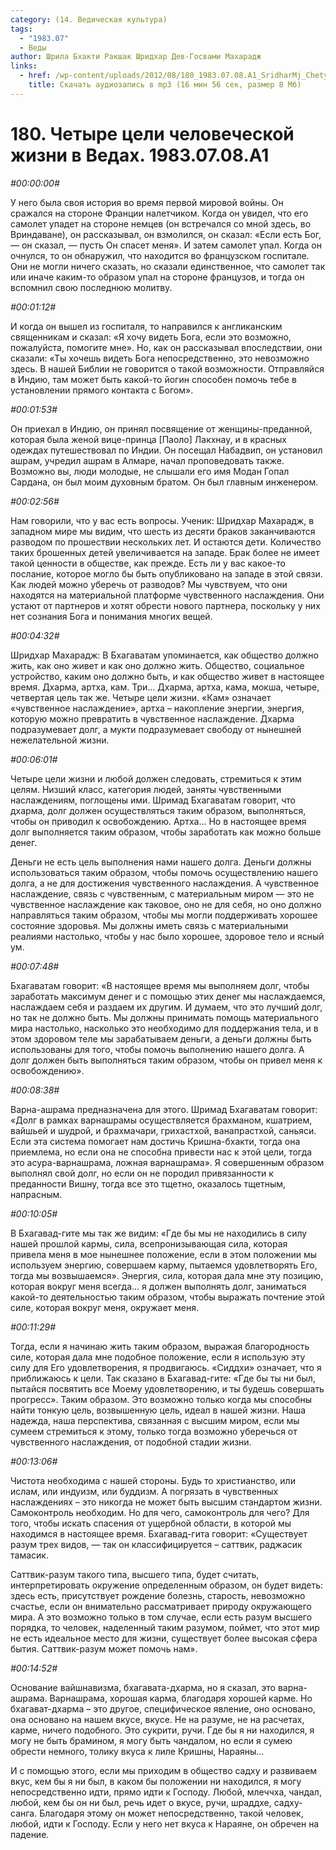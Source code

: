 ```yaml
---
category: (14. Ведическая культура)
tags:
  - "1983.07"
  - Веды
author: Шрила Бхакти Ракшак Шридхар Дев-Госвами Махарадж
links:
  - href: /wp-content/uploads/2012/08/180_1983.07.08.A1_SridharMj_Chetyre_celi_chelovecheskoy_jizni_v_vedah.mp3
    title: Скачать аудиозапись в mp3 (16 мин 56 сек, размер 8 Мб)
---
```


# 180. Четыре цели человеческой жизни в Ведах. 1983.07.08.A1

*#00:00:00#*

У него была своя история во время первой мировой войны. Он сражался на стороне Франции налетчиком. Когда он увидел, что его самолет упадет на стороне немцев (он встречался со мной здесь, во Вриндаване), он рассказывал, он взмолился, он сказал: «Если есть Бог, — он сказал, — пусть Он спасет меня». И затем самолет упал. Когда он очнулся, то он обнаружил, что находится во французском госпитале. Они не могли ничего сказать, но сказали единственное, что самолет так или иначе каким-то образом упал на стороне французов, и тогда он вспомнил свою последнюю молитву.

*#00:01:12#*

И когда он вышел из госпиталя, то направился к англиканским священникам и сказал: «Я хочу видеть Бога, если это возможно, пожалуйста, помогите мне». Но, как он рассказывал впоследствии, они сказали: «Ты хочешь видеть Бога непосредственно, это невозможно здесь. В нашей Библии не говорится о такой возможности. Отправляйся в Индию, там может быть какой-то йогин способен помочь тебе в установлении прямого контакта с Богом».

*#00:01:53#*

Он приехал в Индию, он принял посвящение от женщины-преданной, которая была женой вице-принца [Паоло] Лакхнау, и в красных одеждах путешествовал по Индии. Он посещал Набадвип, он установил ашрам, учредил ашрам в Алмаре, начал проповедовать также. Возможно вы, люди молодые, не слышали его имя Модан Гопал Сардана, он был моим духовным братом. Он был главным инженером.

*#00:02:56#*

Нам говорили, что у вас есть вопросы. Ученик: Шридхар Махарадж, в западном мире мы видим, что шесть из десяти браков заканчиваются разводом по прошествии нескольких лет. И остаются дети. Количество таких брошенных детей увеличивается на западе. Брак более не имеет такой ценности в обществе, как прежде. Есть ли у вас какое-то послание, которое могло бы быть опубликовано на западе в этой связи. Как людей можно уберечь от разводов? Мы чувствуем, что они находятся на материальной платформе чувственного наслаждения. Они устают от партнеров и хотят обрести нового партнера, поскольку у них нет сознания Бога и понимания многих вещей.

*#00:04:32#*

Шридхар Махарадж: В Бхагаватам упоминается, как общество должно жить, как оно живет и как оно должно жить. Общество, социальное устройство, каким оно должно быть, и как общество живет в настоящее время. Дхарма, артха, кам. Три… Дхарма, артха, кама, мокша, четыре, четвертая цель так же. Четыре цели жизни. «Кам» означает «чувственное наслаждение», артха – накопление энергии, энергия, которую можно превратить в чувственное наслаждение. Дхарма подразумевает долг, а мукти подразумевает свободу от нынешней нежелательной жизни.

*#00:06:01#*

Четыре цели жизни и любой должен следовать, стремиться к этим целям. Низший класс, категория людей, заняты чувственными наслаждениям, поглощены ими. Шримад Бхагаватам говорит, что дхарма, долг должен осуществляться таким образом, выполняться, чтобы он приводил к освобождению. Артха… Но в настоящее время долг выполняется таким образом, чтобы заработать как можно больше денег.

Деньги не есть цель выполнения нами нашего долга. Деньги должны использоваться таким образом, чтобы помочь осуществлению нашего долга, а не для достижения чувственного наслаждения. А чувственное наслаждение, связь с чувственным, с материальным миром — это не чувственное наслаждение как таковое, оно не для себя, но оно должно направляться таким образом, чтобы мы могли поддерживать хорошее состояние здоровья. Мы должны иметь связь с материальными реалиями настолько, чтобы у нас было хорошее, здоровое тело и ясный ум.

*#00:07:48#*

Бхагаватам говорит: «В настоящее время мы выполняем долг, чтобы заработать максимум денег и с помощью этих денег мы наслаждаемся, наслаждаем себя и раздаем их другим. И думаем, что это лучший долг, но так не должно быть. Мы должны принимать помощь материального мира настолько, насколько это необходимо для поддержания тела, и в этом здоровом теле мы зарабатываем деньги, а деньги должны быть использованы для того, чтобы помочь выполнению нашего долга. А долг должен быть выполняться таким образом, чтобы он привел меня к освобождению».

*#00:08:38#*

Варна-ашрама предназначена для этого. Шримад Бхагаватам говорит: «Долг в рамках варнашрамы осуществляется брахманом, кшатрием, вайшьей и шудрой, и брахмачари, грихастхой, ванапрастхой, саньяси. Если эта система помогает нам достичь Кришна-бхакти, тогда она приемлема, но если она не способна привести нас к этой цели, тогда это асура-варнашрама, ложная варнашрама». Я совершенным образом выполнял свой долг, но если он не породил привязанности к преданности Вишну, тогда все это тщетно, оказалось тщетным, напрасным.

*#00:10:05#*

В Бхагавад-гите мы так же видим: «Где бы мы не находились в силу нашей прошлой кармы, сила, всепронизывающая сила, которая привела меня в мое нынешнее положение, если в этом положении мы используем энергию, совершаем карму, пытаемся удовлетворять Его, тогда мы возвышаемся». Энергия, сила, которая дала мне эту позицию, которая вокруг меня всегда… я должен выполнять долг, заниматься какой-то деятельностью таким образом, чтобы выражать почтение этой силе, которая вокруг меня, окружает меня.

*#00:11:29#*

Тогда, если я начинаю жить таким образом, выражая благородность силе, которая дала мне подобное положение, если я использую эту силу для Его удовлетворения, я продвигаюсь. «Сиддхи» означает, что я приближаюсь к цели. Так сказано в Бхагавад-гите: «Где бы ты ни был, пытайся посвятить все Моему удовлетворению, и ты будешь совершать прогресс». Таким образом. Это возможно только когда мы способны найти тонкую цель, возвышенную цель, идеал в нашей жизни. Наша надежда, наша перспектива, связанная с высшим миром, если мы сумеем стремиться к этому, только тогда возможно уберечься от чувственного наслаждения, от подобной стадии жизни.

*#00:13:06#*

Чистота необходима с нашей стороны. Будь то христианство, или ислам, или индуизм, или буддизм. А погрязать в чувственных наслаждениях – это никогда не может быть высшим стандартом жизни. Самоконтроль необходим. Но для чего, самоконтроль для чего? Для того, чтобы искать спасения от ущербной области, в которой мы находимся в настоящее время. Бхагавад-гита говорит: «Существует разум трех видов, — так он классифицируется – саттвик, раджасик тамасик.

Саттвик-разум такого типа, высшего типа, будет считать, интерпретировать окружение определенным образом, он будет видеть: здесь есть, присутствует рождение болезнь, старость, невозможно счастье, если он внимательно рассматривает природу окружающего мира. А это возможно только в том случае, если есть разум высшего порядка, то человек, наделенный таким разумом, поймет, что этот мир не есть идеальное место для жизни, существует более высокая сфера бытия. Саттвик-разум может помочь нам».

*#00:14:52#*

Основание вайшнавизма, бхагавата-дхарма, но я сказал, это варна-ашрама. Варнашрама, хорошая карма, благодаря хорошей карме. Но бхагават-дхарма – это другое, специфическое явление, оно основано, она основано на нашем вкусе, вкусе. Не на разуме, не на расчетах, карме, ничего подобного. Это сукрити, ручи. Где бы я ни находился, я могу не быть брамином, я могу быть чандалом, но если я сумею обрести немного, толику вкуса к лиле Кришны, Нараяны…

И с помощью этого, если мы приходим в общество садху и развиваем вкус, кем бы я ни был, в каком бы положении ни находился, я могу непосредственно идти, прямо идти к Господу. Любой, млеччха, чандал, любой, кем бы он ни был, речь идет о вкусе, ручи, шраддхе, садху-санга. Благодаря этому он может непосредственно, такой человек, любой, идти к Господу. Если у него нет вкуса к Нараяне, он обречен на падение.

